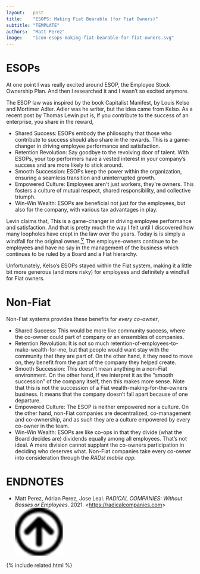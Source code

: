 ```yaml
---
layout:   post
title:    "ESOPS: Making Fiat Bearable (for Fiat Owners)"
subtitle: "TEMPLATE"
authors:  "Matt Perez"
image:    "icon-esops-making-fiat-bearable-for-fiat-owners.svg"
---
```


<div style="display:none;">
 <p>At one point I was really excited around ESOP, the Employee Stock Ownership Plan. And then I researched it and I wasn&rsquo;t so excited anymore.</p>
</div>

<h1>ESOPs</h1>
 <p>At one point I was really excited around ESOP, the Employee Stock Ownership Plan. And then I researched it and I wasn&rsquo;t so excited anymore.</p>
 <p>The ESOP law was inspired by the book Capitalist Manifest, by Louis Kelso and Mortimer Adler. Adler was he writer, but the idea came from Kelso. As a recent post by Thomas Lewin put is, <span class='_quotespan'>If you contribute to the success of an enterprise, you share in the reward,</span></p>
  <ul>
   <li>Shared Success: ESOPs embody the philosophy that those who contribute to success should also share in the rewards. This is a game-changer in driving employee performance and satisfaction.</li>
   <li>Retention Revolution: Say goodbye to the revolving door of talent. With ESOPs, your top performers have a vested interest in your company&rsquo;s success and are more likely to stick around.</li>
   <li>Smooth Succession: ESOPs keep the power within the organization, ensuring a seamless transition and uninterrupted growth.</li>
   <li>Empowered Culture: Employees aren't just workers, they're owners. This fosters a culture of mutual respect, shared responsibility, and collective triumph.</li>
   <li>Win-Win Wealth: ESOPs are beneficial not just for the employees, but also for the company, with various tax advantages in play.</li>
  </ul>
 <p>Levin claims that, <span class='_quotespan'>This is a game-changer in driving employee performance and satisfaction.</span> And that is pretty much the way I felt until I discovered how many loopholes have crept in the law over the years. Today is is simply a windfall for the original owner.<a href="#en01"><sup id="bm01">&hairsp;&nabla;&hairsp;</sup></a> The employee-owners continue to be employees and have no say in the management of the business which continues to be ruled by a Board and a <span class='_paradigm'>Fiat</span> hierarchy.</p>
 <p>Unfortunately, Kelso&rsquo;s ESOPs stayed within the <span class='_paradigm'>Fiat</span> system, making it a little bit more generous (and more risky) for employees and definitely a windfall for <span class='_paradigm'>Fiat</span> owners.</p>

<h1>Non-Fiat</h1>
 <p>Non-<span class='_paradigm'>Fiat</span> systems provides these benefits for <em>every co-owner</em>,</p>
  <ul>
   <li>Shared Success: This would be more like community success, where the co-owner could part of company or an ensembles of companies.</li>
   <li>Retention Revolution: It is not so much retention-of-employees-to-make-wealth-for-me, but that people would want stay with the community that they are part of. On the other hand, it they need to move on, they benefit from the part of the company they helped create.</li>
   <li>Smooth Succession: This doesn&rsquo;t mean anything in a non-<span class='_paradigm'>Fiat</span> environment. On the other hand, if we interpret it as the &ldquo;smooth succession&rdquo; of the company itself, then this makes more sense. Note that this is not the succession of a <span class='_paradigm'>Fiat</span> wealth-making-for-the-owners business. It means that the company doesn&rsquo;t fall apart because of one departure.</li>
   <li>Empowered Culture: The ESOP is neither empowered nor a culture. On the other hand, non-<span class='_paradigm'>Fiat</span> companies are decentralized, co-management and co-ownership, and as such they are a culture empowered by every co-owner in the team.</li>
   <li>Win-Win Wealth: ESOPs are like co-ops in that they divide (what the Board decides are) dividends equally among all employees. That&rsquo;s not ideal. A mere division cannot supplant the co-owners participation in deciding who deserves what. Non-<span class='_paradigm'>Fiat</span> companies take every co-owner into consideration through the <em><span class='_paradigm'>RADs!</span> mobile app.</em></li>
  </ul>

<h1 class="_section">ENDNOTES</h1>
 <ul>
  <li id="en01">
   <p class="_list-item">
    Matt Perez, Adrian Perez, Jose Leal.
    <em>RADICAL COMPANIES: Without Bosses or Employees</em>.
    2021.
    &lt;<a href="https://radicalcompanies.com" target="_blank">https://radicalcompanies.com</a>&gt;
    <a class="_uparrow" href="#bm01"><img src="/assets/img/arrow-up-icon.png"></a>
   </p>
  </li>
 </ul>

{% include related.html %}
